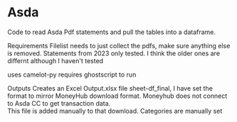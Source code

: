 # Asda
Code to read Asda Pdf statements and pull the tables into a dataframe.

Requirements
Filelist needs to just collect the pdfs,  make sure anything else is removed.
Statements from 2023 only tested.  I think the older ones are differnt although I haven't tested

uses camelot-py
requires ghostscript to run

Outputs
Creates an Excel Output.xlsx file sheet-df_final,  I have set the format to mirror MoneyHub download format.  Moneyhub does not connect to Asda CC to get transaction data.  
This file is added manually to that download.  Categories are manually set
